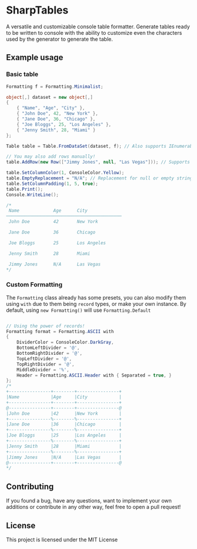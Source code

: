 # SharpTables
A versatile and customizable console table formatter. Generate tables ready to be written to console with the ability to customize even the characters used by the generator to generate the table.

## Example usage
### Basic table
```cs
Formatting f = Formatting.Minimalist;

object[,] dataset = new object[,]
{
	{ "Name", "Age", "City" },
	{ "John Doe", 42, "New York" },
	{ "Jane Doe", 36, "Chicago" },
	{ "Joe Bloggs", 25, "Los Angeles" },
	{ "Jenny Smith", 28, "Miami" }
};

Table table = Table.FromDataSet(dataset, f); // Also supports IEnumerable<IEnumerable<T>>

// You may also add rows manually!
table.AddRow(new Row(["Jimmy Jones", null, "Las Vegas"])); // Supports nullables

table.SetColumnColor(1, ConsoleColor.Yellow);
table.EmptyReplacement = "N/A"; // Replacement for null or empty strings
table.SetColumnPadding(1, 5, true);
table.Print();
Console.WriteLine();

/*
 Name             Age      City
────────────────────────────────────────────
 John Doe         42       New York

 Jane Doe         36       Chicago

 Joe Bloggs       25       Los Angeles

 Jenny Smith      28       Miami

 Jimmy Jones      N/A      Las Vegas
*/
```

### Custom Formatting
The ``Formatting`` class already has some presets, you can also modify them using ``with`` due to them being ``record`` types, or make your own instance. By default, using ``new Formatting()`` will use ``Formatting.Default``

```cs

// Using the power of records!
Formatting format = Formatting.ASCII with 
{ 
	DividerColor = ConsoleColor.DarkGray,
	BottomLeftDivider = '@',
	BottomRightDivider = '@',
	TopLeftDivider = '@',
	TopRightDivider = '@',
	MiddleDivider = '%',
	Header = Formatting.ASCII.Header with { Separated = true, }
};
/*
+----------------+--------+----------------+
|Name            |Age     |City            |
+----------------+--------+----------------+
@----------------+--------+----------------@
|John Doe        |42      |New York        |
+----------------%--------%----------------+
|Jane Doe        |36      |Chicago         |
+----------------%--------%----------------+
|Joe Bloggs      |25      |Los Angeles     |
+----------------%--------%----------------+
|Jenny Smith     |28      |Miami           |
+----------------%--------%----------------+
|Jimmy Jones     |N/A     |Las Vegas       |
@----------------+--------+----------------@
*/
```

## Contributing
If you found a bug, have any questions, want to implement your own additions or contribute in any other way, feel free to open a pull request!

## License
This project is licensed under the MIT License
